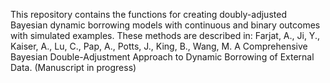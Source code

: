 This repository contains the functions for creating doubly-adjusted Bayesian dynamic borrowing models with continuous and binary outcomes with simulated examples. These methods are described in: Farjat, A., Ji, Y., Kaiser, A., Lu, C., Pap, A., Potts, J., King, B., Wang, M. A Comprehensive Bayesian Double-Adjustment Approach to Dynamic Borrowing of External Data. (Manuscript in progress)
